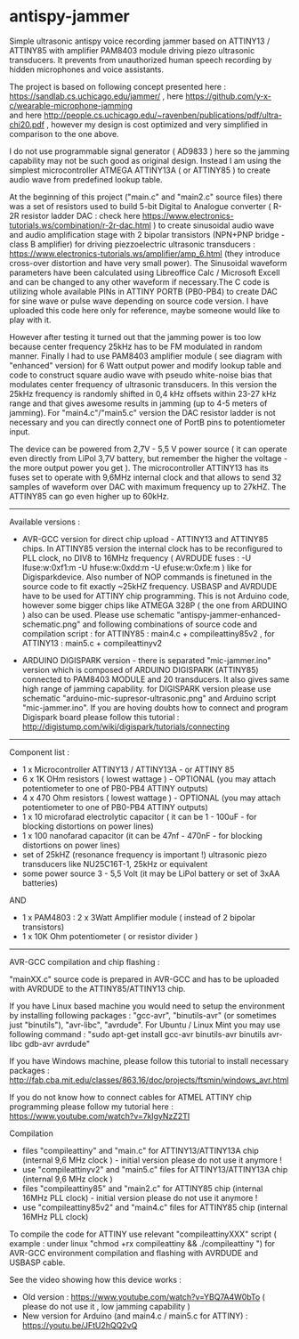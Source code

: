 # antispy-jammer
Simple ultrasonic antispy voice recording jammer based on ATTINY13 / ATTINY85 with amplifier PAM8403 module driving piezo ultrasonic transducers. It prevents from unauthorized human speech recording by hidden microphones and voice assistants.

The project is based on following concept presented here : https://sandlab.cs.uchicago.edu/jammer/  , 
here https://github.com/y-x-c/wearable-microphone-jamming  
and here  http://people.cs.uchicago.edu/~ravenben/publications/pdf/ultra-chi20.pdf , however my design is cost optimized and very simplified in comparison to the one above.

I do not use programmable signal generator ( AD9833 ) here so the jamming capability may not be such good as original design. 
Instead I am using the simplest microcontroller ATMEGA ATTINY13A ( or ATTINY85 ) to create audio wave from predefined lookup table. 

At the beginning of this project ("main.c" and "main2.c" source files)  there was a set of resistors used to build 5-bit Digital to Analogue converter ( R-2R resistor ladder DAC : check here https://www.electronics-tutorials.ws/combination/r-2r-dac.html ) to create sinusoidal audio wave and audio amplification stage with 2 bipolar transistors (NPN+PNP bridge - class B amplifier) for driving piezzoelectric ultrasonic transducers : https://www.electronics-tutorials.ws/amplifier/amp_6.html (they introduce cross-over distortion  and have very small power). The Sinusoidal waveform parameters have been calculated using Libreoffice Calc / Microsoft Excell and can be changed to any other waveform if necessary.The C code is utilizing whole available PINs in ATTINY PORTB (PB0-PB4) to create DAC for sine wave or pulse wave depending on source code version.  I have uploaded this code here only for reference, maybe someone would like to play with it.

However after testing  it turned out that the jamming power is too low because center frequency 25kHz has to be FM modulated in random manner. Finally I had to use PAM8403 amplifier module ( see diagram with "enhanced" version) for 6 Watt output power and modify lookup table and code to construct square audio wave with pseudo white-noise bias that modulates center frequency of ultrasonic transducers. In this version the 25kHz frequency is randomly shifted in 0,4 kHz offsets within 23-27 kHz range and that gives awesome results in jamming (up to 4-5 meters of jamming). For "main4.c"/"main5.c" version the DAC resistor ladder is not necessary and you can directly connect one of PortB pins to potentiometer input. 

The device can be powered from 2,7V - 5,5 V power source ( it can operate even directly from LiPol 3,7V battery, but remember the higher the voltage - the more output power you get ). The microcontroller ATTINY13 has its fuses set to operate with 9,6MHz internal clock and that allows to send 32 samples of waveform over DAC with maximum frequency up to 27kHZ. The ATTINY85 can go even higher up to 60kHz.

---

Available versions :

- AVR-GCC version for direct chip upload - ATTINY13 and ATTINY85 chips. 
In ATTINY85 version the internal clock has to be reconfigured to PLL clock, no DIV8 to 16MHz frequency ( AVRDUDE fuses : -U lfuse:w:0xf1:m -U hfuse:w:0xdd:m -U efuse:w:0xfe:m  ) like for Digisparkdevice.  Also number of NOP commands is finetuned in the source code to fit exactly ~25kHZ frequency. USBASP and AVRDUDE have to be used for ATTINY chip programming. This is not Arduino code, however some bigger chips like ATMEGA 328P ( the one from ARDUINO ) also can be used. 
Please use schematic "antispy-jammer-enhanced-schematic.png" and following combinations of source code and compilation script :
for ATTINY85 : main4.c   +  compileattiny85v2 ,
for ATTINY13 : main5.c   +  compileattinyv2 
 

- ARDUINO DIGISPARK version - there is separated "mic-jammer.ino" version which is composed of ARDUINO DIGISPARK (ATTINY85) connected to PAM8403 MODULE and 20 transducers. It also gives same high range of jamming capability.
 for DIGISPARK version please use schematic "arduino-mic-supresor-ultrasonic.png" and Arduino script "mic-jammer.ino".  If you are hoving doubts how to connect and program Digispark board please follow this tutorial : http://digistump.com/wiki/digispark/tutorials/connecting
 

-------------------------------------------------------------------------------------

Component list :

- 1 x Microcontroller ATTINY13 / ATTINY13A - or ATTINY 85  
- 6 x 1K OHm resistors ( lowest wattage ) - OPTIONAL (you may attach potentiometer to one of PB0-PB4 ATTINY outputs) 
- 4 x 470 Ohm resistors ( lowest wattage ) - OPTIONAL (you may attach potentiometer to one of PB0-PB4 ATTINY outputs) 
- 1 x 10 microfarad electrolytic capacitor ( it can be 1 - 100uF - for blocking distortions on power lines)
- 1 x 100 nanofarad capacitor (it can be 47nf - 470nF - for blocking distortions on power lines)
- set of 25kHZ (resonance frequency is important !)  ultrasonic piezo transducers like NU25C16T-1, 25kHz or equivalent
- some power source 3 - 5,5 Volt (it may be LiPol battery or set of 3xAA batteries)

AND 

- 1 x PAM4803 : 2 x 3Watt Amplifier module ( instead of 2 bipolar transistors) 
- 1 x 10K Ohm potentiometer ( or resistor divider )


-------------------------------------------------------------------------------------

AVR-GCC compilation and chip flashing :

"mainXX.c" source code is prepared in AVR-GCC and has to be uploaded with AVRDUDE to the ATTINY85/ATTINY13 chip.

If you have Linux based machine you would need to setup the environment by installing following packages : "gcc-avr", "binutils-avr" (or sometimes just "binutils"), "avr-libc", "avrdude". For Ubuntu / Linux Mint you may use following command : "sudo apt-get install gcc-avr binutils-avr binutils avr-libc gdb-avr avrdude"

If you have Windows machine, please follow this tutorial to install necessary packages : http://fab.cba.mit.edu/classes/863.16/doc/projects/ftsmin/windows_avr.html

If you do not know how to connect cables for ATMEL ATTINY chip programming please follow my tutorial here : https://www.youtube.com/watch?v=7klgyNzZ2TI


Compilation

- files "compileattiny" and "main.c" for ATTINY13/ATTINY13A chip  (internal 9,6 MHz clock )   - initial version please do not use it anymore !
- use "compileattinyv2" and "main5.c" files for ATTINY13/ATTINY13A chip  (internal 9,6 MHz clock )
- files "compileattiny85" and "main2.c" for ATTINY85 chip  (internal 16MHz PLL clock)  - initial version please do not use it anymore !
- use "compileattiny85v2" and "main4.c" files for ATTINY85 chip  (internal 16MHz PLL clock)

To compile the code for ATTINY use relevant "compileattinyXXX" script ( example : under linux "chmod +rx compileattiny && ./compileattiny ") for AVR-GCC environment compilation and flashing with AVRDUDE and USBASP cable.  

See the video showing how this device works :
- Old version : https://www.youtube.com/watch?v=YBQ7A4W0bTo   ( please do not use it , low jamming capability )
- New version for Arduino (and main4.c / main5.c for ATTINY) : https://youtu.be/JFtU2hQQ2vQ



